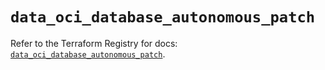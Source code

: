 # `data_oci_database_autonomous_patch`

Refer to the Terraform Registry for docs: [`data_oci_database_autonomous_patch`](https://registry.terraform.io/providers/hashicorp/oci/7.19.0/docs/data-sources/database_autonomous_patch).
